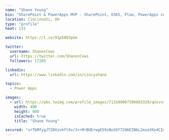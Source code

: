 ```yaml
---
name: "Shane Young"
bio: "SharePoint & PowerApps MVP - SharePoint, O365, Flow, PowerApps consulting? @PowerApps911 | Pure Snark? You found it."
location: Cincinnati, OH
type: "profile"
heat: 133

website: https://t.co/91p5BQ3pUe

twitter:
  username: ShanesCows
  url: https://twitter.com/ShanesCows
  followers: 17285

linkedin:
  url: https://www.linkedin.com/in/cincyshane

topics:
  - Power Apps

images:
  - url: https://pbs.twimg.com/profile_images/713100007398883329/qUzvsvQ3_400x400.jpg
    width: 400
    height: 400
    isCached: true
    title: "Shane Young"

secured: "s+TbMfygJTZ0XzvhflXv/3++MrBUErwgE59iNoSOf7296EINbL2mzatKe4CImwBl/2tDehW+FkcXnIWWrd8wFpUx7pIcRS/MRJMWnvQeAqALUbW2vZEal5RHA8/GuYFKXsSaozgGd9Rh8h315K7K9gbc2c2e5Era/B484wOPpWOXZpoJgMhwiPHMcfUc+EAqCJ4ciNJiXrzPhfYzLO/UOaFC3uxhDdTpaVZGR+FNRSNeKZSeoW9xiQgSFaUWvYGKD6loo6Ikv+7U2XkXq2I17Si9Usme4Qh2293Dwd3GqDFU3icIms1aFhZSLF0uYoi+1fhbdWNf+dDZFb+2iCpA/pAJQSEJXrh0lQjJZCP6NuoeyE68y4SdQ/bFs7Yw66FPbl9M6CFx6UN/Jnb8qCdpDS/io29BWIwzkwZQHLq1uTg=;k3BCE4UPsbl8nVJ9b7YXdA=="
---
```


